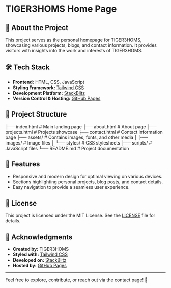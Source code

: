 # TIGER3HOMS Home Page

## 🚀 About the Project
This project serves as the personal homepage for TIGER3HOMS, showcasing various projects, blogs, and contact information. It provides visitors with insights into the work and interests of TIGER3HOMS.

## 🛠️ Tech Stack
- **Frontend:** HTML, CSS, JavaScript
- **Styling Framework:** [Tailwind CSS](https://tailwindcss.com/)
- **Development Platform:** [StackBlitz](https://stackblitz.com/)
- **Version Control & Hosting:** [GitHub Pages](https://pages.github.com/)

## 📂 Project Structure
├── index.html # Main landing page ├── about.html # About page ├── projects.html # Projects showcase ├── contact.html # Contact information page ├── assets/ # Contains images, fonts, and other media │ ├── images/ # Image files │ └── styles/ # CSS stylesheets ├── scripts/ # JavaScript files └── README.md # Project documentation

## 📌 Features
- Responsive and modern design for optimal viewing on various devices.
- Sections highlighting personal projects, blog posts, and contact details.
- Easy navigation to provide a seamless user experience.

## 📜 License
This project is licensed under the MIT License. See the [LICENSE](LICENSE) file for details.

## 🙌 Acknowledgments
- **Created by:** TIGER3HOMS
- **Styled with:** [Tailwind CSS](https://tailwindcss.com/)
- **Developed on:** [StackBlitz](https://stackblitz.com/)
- **Hosted by:** [GitHub Pages](https://pages.github.com/)

---
Feel free to explore, contribute, or reach out via the contact page! 🚀
